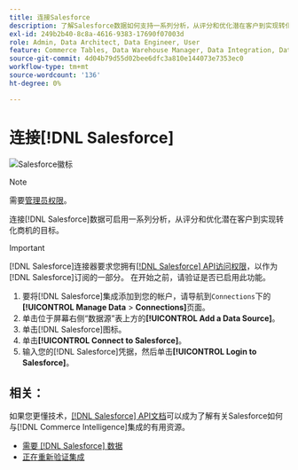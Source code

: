```yaml
---
title: 连接Salesforce
description: 了解Salesforce数据如何支持一系列分析，从评分和优化潜在客户到实现转化机会的目标。
exl-id: 249b2b40-8c8a-4616-9383-17690f07003d
role: Admin, Data Architect, Data Engineer, User
feature: Commerce Tables, Data Warehouse Manager, Data Integration, Data Import/Export
source-git-commit: 4d04b79d55d02bee6dfc3a810e144073e7353ec0
workflow-type: tm+mt
source-wordcount: '136'
ht-degree: 0%

---
```


# 连接[!DNL Salesforce]

![Salesforce徽标](../../../assets/Salesforce_Logo.png)

>[!NOTE]
>
>需要[管理员权限](../../../administrator/user-management/user-management.md)。

连接[!DNL Salesforce]数据可启用一系列分析，从评分和优化潜在客户到实现转化商机的目标。

>[!IMPORTANT]
>
>[!DNL Salesforce]连接器要求您拥有[[!DNL Salesforce] API访问权限](../integrations/salesforce.md)，以作为[!DNL Salesforce]订阅的一部分。 在开始之前，请验证是否已启用此功能。

1. 要将[!DNL Salesforce]集成添加到您的帐户，请导航到`Connections`下的&#x200B;**[!UICONTROL Manage Data** > **Connections]**&#x200B;页面。
1. 单击位于屏幕右侧“数据源”表上方的&#x200B;**[!UICONTROL Add a Data Source]**。
1. 单击[!DNL Salesforce]图标。
1. 单击&#x200B;**[!UICONTROL Connect to Salesforce]**。
1. 输入您的[!DNL Salesforce]凭据，然后单击&#x200B;**[!UICONTROL Login to Salesforce]**。

## 相关：

如果您更懂技术，[[!DNL Salesforce] API文档](https://developer.salesforce.com/docs/atlas.en-us.api_rest.meta/api_rest/intro_what_is_rest_api.htm)可以成为了解有关Salesforce如何与[!DNL Commerce Intelligence]集成的有用资源。

* [需要 [!DNL Salesforce] 数据](../integrations/salesforce-data.md)
* [正在重新验证集成](https://experienceleague.adobe.com/docs/commerce-knowledge-base/kb/how-to/mbi-reauthenticating-integrations.html)
